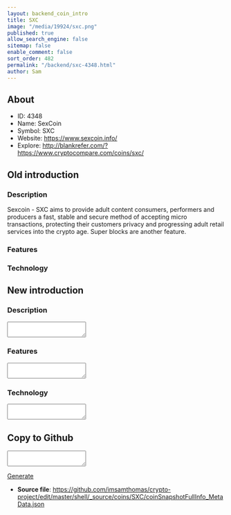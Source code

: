 ```yaml
---
layout: backend_coin_intro
title: SXC
image: "/media/19924/sxc.png"
published: true
allow_search_engine: false
sitemap: false
enable_comment: false
sort_order: 482
permalink: "/backend/sxc-4348.html"
author: Sam
---
```


## About

- ID: 4348
- Name: SexCoin
- Symbol: SXC
- Website: https://www.sexcoin.info/
- Explore: http://blankrefer.com/?https://www.cryptocompare.com/coins/sxc/


## Old introduction

### Description

<p>Sexcoin - SXC aims to provide adult content consumers, performers and producers a fast, stable and secure method of accepting micro transactions, protecting their customers privacy and progressing adult retail services into the crypto age. Super blocks are another feature.</p>

### Features


### Technology




## New introduction


### Description
<textarea id="meta_description" name="description"></textarea>

### Features
<textarea id="meta_features" name="features"></textarea>

### Technology
<textarea id="meta_technology" name="technology"></textarea>


## Copy to Github

<textarea id="coinsnapshotfullinfo_metadata"></textarea>

<a href="#gen" onclick="generateMetaDatJson()">Generate</a>

- **Source file**: <a href="https://github.com/imsamthomas/crypto-project/edit/master/shell/_source/coins/SXC/coinSnapshotFullInfo_MetaData.json">https://github.com/imsamthomas/crypto-project/edit/master/shell/_source/coins/SXC/coinSnapshotFullInfo_MetaData.json</a>

